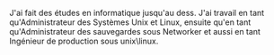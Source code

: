 J'ai fait des études en informatique jusqu'au dess.
J'ai travail en tant qu'Administrateur des Systèmes Unix et Linux, ensuite qu'en tant qu'Administrateur des sauvegardes sous Networker et aussi en tant Ingénieur de production sous unix\linux.